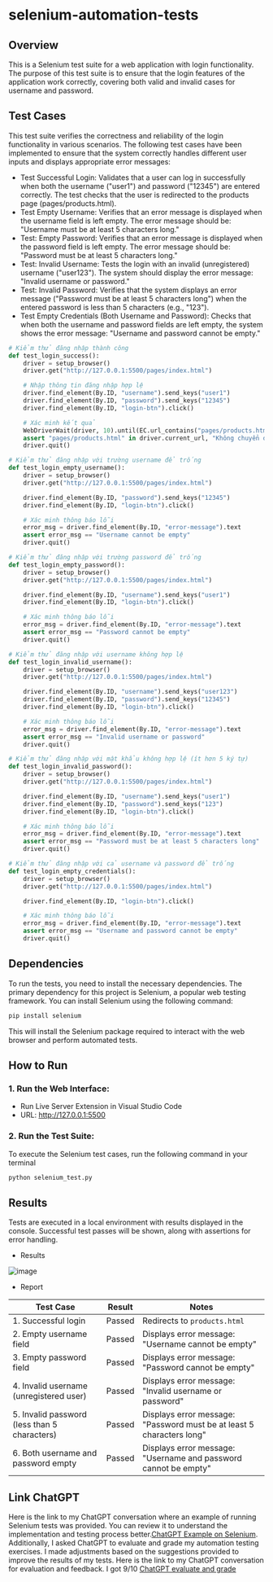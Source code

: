 # selenium-automation-tests
## Overview
This is a Selenium test suite for a web application with login functionality. The purpose of this test suite is to ensure that the login features of the application work correctly, covering both valid and invalid cases for username and password.
## Test Cases
This test suite verifies the correctness and reliability of the login functionality in various scenarios. The following test cases have been implemented to ensure that the system correctly handles different user inputs and displays appropriate error messages:
- Test Successful Login: Validates that a user can log in successfully when both the username ("user1") and password ("12345") are entered correctly. The test checks that the user is redirected to the products page (pages/products.html).
- Test Empty Username: Verifies that an error message is displayed when the username field is left empty. The error message should be: "Username must be at least 5 characters long."
- Test: Empty Password: Verifies that an error message is displayed when the password field is left empty. The error message should be: "Password must be at least 5 characters long."
- Test: Invalid Username: Tests the login with an invalid (unregistered) username ("user123"). The system should display the error message: "Invalid username or password."
- Test: Invalid Password: Verifies that the system displays an error message ("Password must be at least 5 characters long") when the entered password is less than 5 characters (e.g., "123").
- Test Empty Credentials (Both Username and Password): Checks that when both the username and password fields are left empty, the system shows the error message: "Username and password cannot be empty."
```python
# Kiểm thử đăng nhập thành công
def test_login_success():
    driver = setup_browser()
    driver.get("http://127.0.0.1:5500/pages/index.html")

    # Nhập thông tin đăng nhập hợp lệ
    driver.find_element(By.ID, "username").send_keys("user1")
    driver.find_element(By.ID, "password").send_keys("12345")
    driver.find_element(By.ID, "login-btn").click()

    # Xác minh kết quả
    WebDriverWait(driver, 10).until(EC.url_contains("pages/products.html"))
    assert "pages/products.html" in driver.current_url, "Không chuyển đến trang products"
    driver.quit()

# Kiểm thử đăng nhập với trường username để trống
def test_login_empty_username():
    driver = setup_browser()
    driver.get("http://127.0.0.1:5500/pages/index.html")

    driver.find_element(By.ID, "password").send_keys("12345")
    driver.find_element(By.ID, "login-btn").click()

    # Xác minh thông báo lỗi
    error_msg = driver.find_element(By.ID, "error-message").text
    assert error_msg == "Username cannot be empty"
    driver.quit()

# Kiểm thử đăng nhập với trường password để trống
def test_login_empty_password():
    driver = setup_browser()
    driver.get("http://127.0.0.1:5500/pages/index.html")

    driver.find_element(By.ID, "username").send_keys("user1")
    driver.find_element(By.ID, "login-btn").click()

    # Xác minh thông báo lỗi
    error_msg = driver.find_element(By.ID, "error-message").text
    assert error_msg == "Password cannot be empty"
    driver.quit()

# Kiểm thử đăng nhập với username không hợp lệ
def test_login_invalid_username():
    driver = setup_browser()
    driver.get("http://127.0.0.1:5500/pages/index.html")

    driver.find_element(By.ID, "username").send_keys("user123")
    driver.find_element(By.ID, "password").send_keys("12345")
    driver.find_element(By.ID, "login-btn").click()

    # Xác minh thông báo lỗi
    error_msg = driver.find_element(By.ID, "error-message").text
    assert error_msg == "Invalid username or password"
    driver.quit()

# Kiểm thử đăng nhập với mật khẩu không hợp lệ (ít hơn 5 ký tự)
def test_login_invalid_password():
    driver = setup_browser()
    driver.get("http://127.0.0.1:5500/pages/index.html")

    driver.find_element(By.ID, "username").send_keys("user1")
    driver.find_element(By.ID, "password").send_keys("123")
    driver.find_element(By.ID, "login-btn").click()

    # Xác minh thông báo lỗi
    error_msg = driver.find_element(By.ID, "error-message").text
    assert error_msg == "Password must be at least 5 characters long"
    driver.quit()

# Kiểm thử đăng nhập với cả username và password để trống
def test_login_empty_credentials():
    driver = setup_browser()
    driver.get("http://127.0.0.1:5500/pages/index.html")

    driver.find_element(By.ID, "login-btn").click()

    # Xác minh thông báo lỗi
    error_msg = driver.find_element(By.ID, "error-message").text
    assert error_msg == "Username and password cannot be empty"
    driver.quit()
```
## Dependencies
To run the tests, you need to install the necessary dependencies. The primary dependency for this project is Selenium, a popular web testing framework. You can install Selenium using the following command:
```bash
pip install selenium
```
This will install the Selenium package required to interact with the web browser and perform automated tests.
## How to Run
### 1. Run the Web Interface:
- Run Live Server Extension in Visual Studio Code
- URL: http://127.0.0.1:5500
  
### 2. Run the Test Suite:
To execute the Selenium test cases, run the following command in your terminal
```bash
python selenium_test.py
```
## Results 
Tests are executed in a local environment with results displayed in the console. Successful test passes will be shown, along with assertions for error handling.
- Results
  
![image](https://github.com/user-attachments/assets/1cf381c9-20a4-4d4d-9a35-f17d53aba08d)
- Report

| Test Case                                      | Result  | Notes                                                             |
|------------------------------------------------|---------|-------------------------------------------------------------------|
| 1. Successful login                            | Passed  | Redirects to `products.html`                                       |
| 2. Empty username field                        | Passed  | Displays error message: "Username cannot be empty" |
| 3. Empty password field                        | Passed  | Displays error message: "Password cannot be empty" |
| 4. Invalid username (unregistered user)        | Passed  | Displays error message: "Invalid username or password"            |
| 5. Invalid password (less than 5 characters)   | Passed  | Displays error message: "Password must be at least 5 characters long" |
| 6. Both username and password empty            | Passed  | Displays error message: "Username and password cannot be empty"   |

## Link ChatGPT
Here is the link to my ChatGPT conversation where an example of running Selenium tests was provided. You can review it to understand the implementation and testing process better.[ChatGPT Example on Selenium](https://chatgpt.com/share/67868f23-0450-8005-943a-68168148bac5). Additionally, I asked ChatGPT to evaluate and grade my automation testing exercises. I made adjustments based on the suggestions provided to improve the results of my tests. Here is the link to my ChatGPT conversation for evaluation and feedback. I got 9/10 [ChatGPT evaluate and grade](https://chatgpt.com/share/6786925d-ca40-8005-a248-bde7597a4e8e)
 

